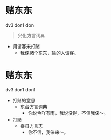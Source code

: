 

# 赌东东
dv3 don1 don
> 兴化方言词典
- 用请客来打赌
  - 我俫赌个东东，输的人请客。



# 赌东东
dv3 don1 don1
+ 打赌的意思
  * 东台方言词典
    - 你说今吖有雨，我说没得，不信我俫～。
+ 打赌
  * 泰县方言志
    - 你不信，我俫来～。

